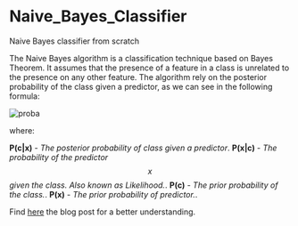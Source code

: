 # Naive_Bayes_Classifier
Naive Bayes classifier from scratch

The Naive Bayes algorithm is a classification technique based on Bayes Theorem. It assumes that the presence of a feature in a class is unrelated to the presence on any other feature. The algorithm rely on the posterior probability of the class given a predictor, as we can see in the following formula:

![proba](https://wikimedia.org/api/rest_v1/media/math/render/svg/52bd0ca5938da89d7f9bf388dc7edcbd546c118e)

where:

**P(c\|x)** - *The posterior probability of class given a predictor*.
**P(x\|c)** - *The probability of the predictor $$x$$ given the class. Also known as Likelihood.*.
**P(c)** - *The prior probability of the class.*.
**P(x)** - *The prior probability of predictor.*.

Find [here]() the blog post for a better understanding.